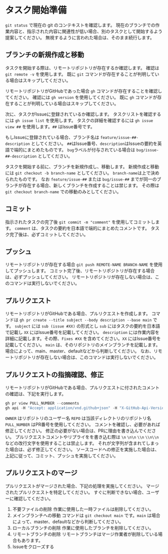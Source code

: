 # タスク開始準備

`git status` で現在の git のコンテキストを確認します。
現在のブランチでの作業内容と、指示された内容に関連性が低い場合、別のタスクとして開始するよう提案してください。
無視するように言われた場合は、そのまま続行します。

## ブランチの新規作成と移動

タスクを開始する際は、リモートリポジトリが存在するか確認します。
確認は `git remote -v` を使用します。
既に `git` コマンドが存在することが判明している場合はスキップしてください。

リモートリポジトリがGitHubであった場合 `gh` コマンドが存在することを確認してください。
確認には `gh version` を使用してください。
既に `gh` コマンドが存在することが判明している場合はスキップしてください。

次に、タスクがIssueに登録されているか確認します。
タスクリストを確認するには `gh issue list` を使用します。
タスクの詳細を確認するには `gh issue view ##` を使用します。`##` はIssue番号です。

もしIssueに登録されている場合、ブランチ名は `feature/issue-##-description` としてください。
`##`はIssue番号、`description`はIssueの要約を英語で端的にまとめたものです。
`bug`ラベルが付与されている場合は `bug/issue-##-description` としてください。

タスクを開始する前に、ブランチを新規作成し、移動します。
新規作成と移動には `git checkout -b branch-name` としてください。
`branch-name`は上で決められたものです。
なお `feature/issue-##` または `bug/issue-##` までが同一のブランチが存在する場合、新しくブランチを作成することは禁じます。
その際は `git checkout branch-name` での移動のみとしてください。

## コミット

指示されたタスクの完了後 `git commit -m "comment"` を使用してコミットします。
`comment` は、タスクの要約を日本語で端的にまとめたコメントです。
タスク完了後は、必ずコミットしてください。

## プッシュ

リモートリポジトリが存在する場合 `git push REMOTE-NAME BRANCH-NAME` を使用してプッシュします。
コミット完了後、リモートリポジトリが存在する場合は、必ずプッシュしてください。
リモートリポジトリが存在しない場合は、このコマンドは実行しないでください。

## プルリクエスト

リモートリポジトリがGitHubである場合、プルリクエストを作成します。
コマンドは `gh pr create --title subject --body description --base main` です。
`subject` には `sub (issue #XX)` の形式とし `sub` にはタスクの要約を日本語で記載し `XX` にはIssue番号を記載してください。
`description` には作業内容を詳細に記載します。その際、`Fixes #XX` を含めてください。`XX` にはIssue番号を記載してください。
`main` は、そのリポジトリのメインブランチを記載します。場合によって、main、master、defaultなどから判断してください。
なお、リモートリポジトリが存在しない場合は、このコマンドは実行しないでください。

## プルリクエストの指摘確認、修正

リモートリポジトリがGitHubである場合、プルリクエストに付されたコメントの確認は、下記を実行します。

```powershell
gh pr view PULL_NUMBER --comments
gh api -H "Accept: application/vnd.github+json" -H "X-GitHub-Api-Version: 2022-11-28" /repos/OWNER/REPO/pulls/PULL_NUMBER/comments
```

`OWNER` はリポジトリのユーザー名 `REPO` は当該ディレクトリのリポジトリ名 `PULL_NUMBER` はPR番号を使用してください。
コメントを確認し、必要があれば修正してください。
修正の必要がない場合は、PRに理由を書き込んでください。
プルリクエストコメントやリプライをを書き込む際は `\n` `\n\n` `\\n` `\\n\\n` などの改行文字を使用することは禁止します。
それが文字列が含まれてしまった場合は、必ず修正してください。
ソースコードへの修正を実施した場合は、上記に従って、コミット、プッシュを実施してください。

## プルリクエストのマージ

プルリクエストがマージされた場合、下記の処理を実施してください。
マージされたプルリクエストを特定してください。
すぐに判断できない場合、ユーザーに確認してください。

1. 不要ファイルの削除
   作業に使用した一時ファイルは削除してください。
2. メインブランチへの移動
   コマンドは `git checkout main` です。`main` は場合によって、master、defaultなどから判断してください。
3. ローカルブランチの削除
   作業に使用したブランチを削除してください。
4. リモートブランチの削除
   リモートブランチはマージ作業者が削除している場合もあります。
5. Issueをクローズする
